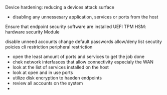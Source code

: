 Device hardening: reducing a devices attack surface 
- disabling any unnessesary application, services or ports from the host

Ensure that endpoint security software are installed 
UEFI
TPM 
HSM: hardware security Module

disable unneed accounts 
change default passwords
allow/deny list 
secutity poicies 
cli restriction 
peripheral restriction 
- open the least amount of ports and services to get the job done 
- chek network interfasces that allow connectivity especialy the WAN 
- look at the list of services installed on the host 
- look at open and in use ports
- utilize disk encryption to haeden endpoints
- review all accounts on the system
- 